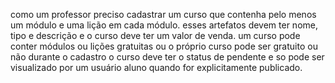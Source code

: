 como um professor
preciso cadastrar um curso que contenha pelo menos um  módulo e uma lição em cada módulo.
esses artefatos devem ter nome, tipo e descrição e o curso deve ter um valor de venda.
um curso pode conter módulos ou lições gratuitas ou o próprio curso pode ser gratuito ou não
durante o cadastro o curso deve ter o status de pendente e so pode ser visualizado por um usuário aluno quando 
for explicitamente publicado.